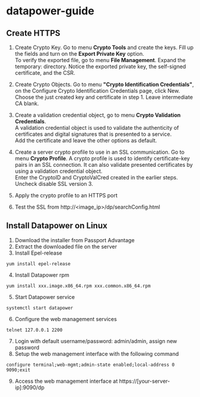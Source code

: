 # datapower-guide

## Create HTTPS  
  
  1. Create Crypto Key. Go to menu **Crypto Tools** and create the keys. Fill up the fields and turn on the **Export Private Key** option.  
  To verify the exported file, go to menu **File Management**. Expand the temporary: directory. Notice the exported private key, the self-signed certificate, and the CSR.  
    
  2. Create Crypto Objects. Go to menu **"Crypto Identification Credentials"**, on the Configure Crypto Identification Credentials page, click New.  
     Choose the just created key and certificate in step 1. Leave intermediate CA blank.  
     
  3. Create a validation credential object, go to menu **Crypto Validation Credentials**.  
     A validation credential object is used to validate the authenticity of certificates and digital signatures that is presented to a service.  
     Add the certificate and leave the other options as default.  
     
  4. Create a server crypto profile to use in an SSL communication. Go to menu **Crypto Profile**.
     A crypto profile is used to identify certificate-key pairs in an SSL connection. It can also validate presented certificates by using a validation credential object.  
     Enter the CryptoID and CryptoValCred created in the earlier steps. Uncheck disable SSL version 3.  
     
  5. Apply the crypto profile to an HTTPS port  
  6. Test the SSL from http://<image_ip>/dp/searchConfig.html  

## Install Datapower on Linux
  
  1. Download the installer from Passport Advantage
  2. Extract the downloaded file on the server 
  3. Install Epel-release
```
yum install epel-release
```
  4. Install Datapower rpm 
```
yum install xxx.image.x86_64.rpm xxx.common.x86_64.rpm
```
  5. Start Datapower service
```
systemctl start datapower
```
  6. Configure the web management services
```
telnet 127.0.0.1 2200
```
  7. Login with default username/password: admin/admin, assign new password
  8. Setup the web management interface with the following command
```
configure terminal;web-mgmt;admin-state enabled;local-address 0 9090;exit
```
  9. Access the web management interface at https://[your-server-ip]:9090/dp



     
     
     
